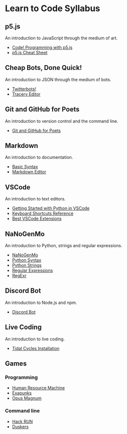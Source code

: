 # Learn to Code Syllabus

## p5.js

An introduction to JavaScript through the medium of art.

- [Code! Programming with p5.js](https://thecodingtrain.com/beginners/p5js/)
- [p5.js Cheat Sheet](https://bmoren.github.io/p5js-cheat-sheet/)

## Cheap Bots, Done Quick!

An introduction to JSON through the medium of bots.

- [Twitterbots!](https://github.com/codekitchensd/2016-03-24-twitterbots)
- [Tracery Editor](https://www.brightspiral.com/tracery/)

## Git and GitHub for Poets

An introduction to version control and the command line.

- [Git and GitHub for Poets](https://thecodingtrain.com/beginners/git-and-github/)

## Markdown

An introduction to documentation.

- [Basic Syntax](https://www.markdownguide.org/basic-syntax)
- [Markdown Editor](https://markdown-editor.github.io/)

## VSCode

An introduction to text editors.

- [Getting Started with Python in VSCode](https://code.visualstudio.com/docs/python/python-tutorial)
- [Keyboard Shortcuts Reference](https://code.visualstudio.com/shortcuts/keyboard-shortcuts-macos.pdf)
- [Best VSCode Extensions](https://dev.to/theme_selection/vs-codes-every-developers-should-use-in-2020-2fa3)

## NaNoGenMo

An introduction to Python, strings and regular expressions.

- [NaNoGenMo](https://nanogenmo.github.io/)
- [Python Syntax](https://www.w3schools.com/python/python_syntax.asp)
- [Python Strings](https://www.w3schools.com/python/python_strings.asp)
- [Regular Expressions](https://www.youtube.com/watch?v=7DG3kCDx53c&list=PLRqwX-V7Uu6YEypLuls7iidwHMdCM6o2w)
- [RegExr](https://regexr.com/)

## Discord Bot

An introduction to Node.js and npm.

- [Discord Bot](https://thecodingtrain.com/learning/bots/discord/)

## Live Coding

An introduction to live coding.

- [Tidal Cycles Installation](docs/TidalCyclesInstallation.md)

## Games

### Programming

- [Human Resource Machine](https://store.steampowered.com/app/375820/Human_Resource_Machine/)
- [Exapunks](https://store.steampowered.com/app/716490/EXAPUNKS/)
- [Opus Magnum](https://store.steampowered.com/app/558990/Opus_Magnum/)

### Command line

- [Hack RUN](https://store.steampowered.com/app/378110/Hack_RUN/)
- [Duskers](https://store.steampowered.com/app/254320/Duskers/)
